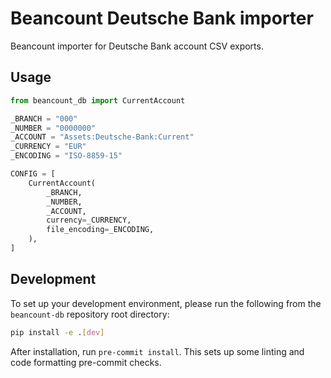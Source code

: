 # Beancount Deutsche Bank importer
Beancount importer for Deutsche Bank account CSV exports.

## Usage
```python
from beancount_db import CurrentAccount

_BRANCH = "000"
_NUMBER = "0000000"
_ACCOUNT = "Assets:Deutsche-Bank:Current"
_CURRENCY = "EUR"
_ENCODING = "ISO-8859-15"

CONFIG = [
    CurrentAccount(
        _BRANCH,
        _NUMBER,
        _ACCOUNT,
        currency=_CURRENCY,
        file_encoding=_ENCODING,
    ),
]
```

## Development
To set up your development environment, please run the following from the `beancount-db`
repository root directory:

```bash
pip install -e .[dev]
```

After installation, run `pre-commit install`. This sets up some linting and code
formatting pre-commit checks.
